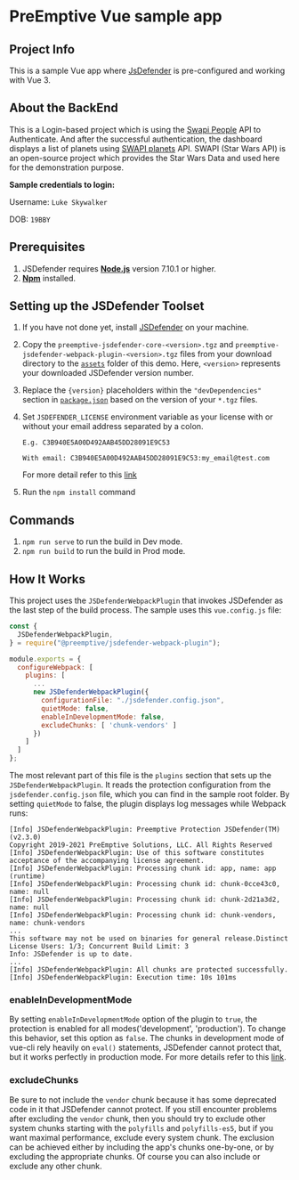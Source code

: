 # PreEmptive Vue sample app

## Project Info
This is a sample Vue app where [JsDefender](https://www.preemptive.com/products/jsdefender) is pre-configured and working with Vue 3.

## About the BackEnd
This is a Login-based project which is using the [Swapi People](https://swapi.dev/api/people/1) API to Authenticate. And after the successful authentication, the dashboard displays a list of planets using [SWAPI planets](https://swapi.dev/api/planets/?page=1) API.
SWAPI (Star Wars API) is an open-source project which provides the Star Wars Data and used here for the demonstration purpose.

**Sample credentials to login:**

Username: `Luke Skywalker`

DOB: `19BBY`

## Prerequisites
1. JSDefender requires **[Node.js](https://nodejs.org/en/download/)** version 7.10.1 or higher.
2. **[Npm](https://nodejs.org/en/download/)** installed. 

## Setting up the JSDefender Toolset

1. If you have not done yet, install [JSDefender](https://www.preemptive.com/products/jsdefender/downloads) on your machine.
2. Copy the `preemptive-jsdefender-core-<version>.tgz` and `preemptive-jsdefender-webpack-plugin-<version>.tgz` files from your download directory to the [`assets`](assets/) folder of this demo. Here, `<version>` represents your downloaded JSDefender version number.
3. Replace the `{version}` placeholders within the `"devDependencies"` section in [`package.json`](package.json) based on the version of your `*.tgz` files.
4. Set `JSDEFENDER_LICENSE` environment variable as your license with or without your email address separated by a colon.
    ```
    E.g. C3B940E5A00D492AAB45DD28091E9C53

    With email: C3B940E5A00D492AAB45DD28091E9C53:my_email@test.com
    ```

    For more detail refer to this [link](https://www.preemptive.com/jsdefender/userguide/en/intro_licensing.html)

5. Run the `npm install` command

## Commands
1. `npm run serve` to run the build in Dev mode.
2. `npm run build` to run the build in Prod mode.

## How It Works

This project uses the `JSDefenderWebpackPlugin` that invokes JSDefender as the last step of the build process. The sample uses this `vue.config.js` file:

```javascript
const {
  JSDefenderWebpackPlugin,
} = require("@preemptive/jsdefender-webpack-plugin");

module.exports = {
  configureWebpack: [
    plugins: [
      ...
      new JSDefenderWebpackPlugin({
        configurationFile: "./jsdefender.config.json",
        quietMode: false,
        enableInDevelopmentMode: false,
        excludeChunks: [ 'chunk-vendors' ]
      })
    ]
  ]
};
```

The most relevant part of this file is the `plugins` section that sets up the `JSDefenderWebpackPlugin`. It reads the protection configuration from the `jsdefender.config.json` file, which you can find in the sample root folder. By setting `quietMode` to false, the plugin displays log messages while Webpack runs:

```
[Info] JSDefenderWebpackPlugin: Preemptive Protection JSDefender(TM) (v2.3.0)
Copyright 2019-2021 PreEmptive Solutions, LLC. All Rights Reserved
[Info] JSDefenderWebpackPlugin: Use of this software constitutes acceptance of the accompanying license agreement.
[Info] JSDefenderWebpackPlugin: Processing chunk id: app, name: app (runtime)
[Info] JSDefenderWebpackPlugin: Processing chunk id: chunk-0cce43c0, name: null
[Info] JSDefenderWebpackPlugin: Processing chunk id: chunk-2d21a3d2, name: null
[Info] JSDefenderWebpackPlugin: Processing chunk id: chunk-vendors, name: chunk-vendors
...
This software may not be used on binaries for general release.Distinct License Users: 1/3; Concurrent Build Limit: 3     
Info: JSDefender is up to date.
...
[Info] JSDefenderWebpackPlugin: All chunks are protected successfully.
[Info] JSDefenderWebpackPlugin: Execution time: 10s 101ms
```
### **enableInDevelopmentMode**
By setting `enableInDevelopmentMode` option of the plugin to `true`, the protection is enabled for all modes('development', 'production'). To change this behavior, set this option as `false`. The chunks in development mode of vue-cli rely heavily on `eval()` statements, JSDefender cannot protect that, but it works perfectly in production mode. For more details refer to this [link](https://www.preemptive.com/jsdefender/userguide/en/webpack_plugin.html).

### **excludeChunks**
Be sure to not include the `vendor` chunk because it has some deprecated code in it that JSDefender cannot protect. If you still encounter problems after excluding the `vendor` chunk, then you should try to exclude other system chunks starting with the `polyfills` and `polyfills-es5`, but if you want maximal performance, exclude every system chunk. The exclusion can be achieved either by including the app's chunks one-by-one, or by excluding the appropriate chunks. Of course you can also include or exclude any other chunk.